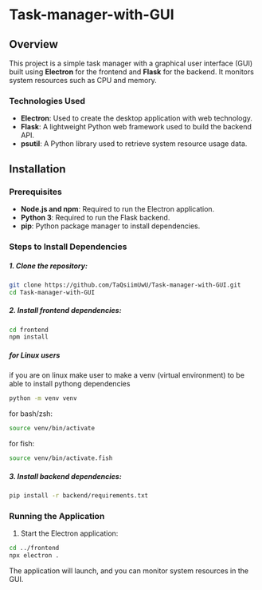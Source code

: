 # Task-manager-with-GUI
## Overview

This project is a simple task manager with a graphical user interface (GUI) built using **Electron** for the frontend and **Flask** for the backend. It monitors system resources such as CPU and memory.

### Technologies Used

- **Electron**: Used to create the desktop application with web technology.
- **Flask**: A lightweight Python web framework used to build the backend API.
- **psutil**: A Python library used to retrieve system resource usage data.

## Installation

### Prerequisites

- **Node.js and npm**: Required to run the Electron application.
- **Python 3**: Required to run the Flask backend.
- **pip**: Python package manager to install dependencies.

### Steps to Install Dependencies

##### 1. Clone the repository:
  ```bash
  git clone https://github.com/TaQsiimUwU/Task-manager-with-GUI.git
  cd Task-manager-with-GUI
  ```

##### 2. Install frontend dependencies:
  ```bash
  cd frontend
  npm install
  ```

##### for Linux users
if you are on linux make user to make a venv (virtual environment) to be able to install pythong dependencies
  ```bash
  python -m venv venv
  ```
for bash/zsh:
```bash
source venv/bin/activate
  ```
for fish:
  ```bash
  source venv/bin/activate.fish
  ```
##### 3. Install backend dependencies:
  ```bash
 pip install -r backend/requirements.txt
  ```

### Running the Application
1. Start the Electron application:
  ```bash
  cd ../frontend
  npx electron .
  ```

The application will launch, and you can monitor system resources in the GUI.

